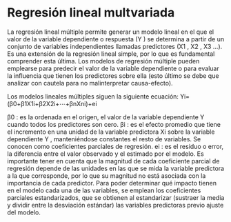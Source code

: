 # Regresión lineal multvariada

La regresión lineal múltiple permite generar un modelo lineal en el que el valor de la variable dependiente o respuesta (Y
) se determina a partir de un conjunto de variables independientes llamadas predictores (X1
, X2
, X3
…). Es una extensión de la regresión lineal simple, por lo que es fundamental comprender esta última. Los modelos de regresión múltiple pueden emplearse para predecir el valor de la variable dependiente o para evaluar la influencia que tienen los predictores sobre ella (esto último se debe que analizar con cautela para no malinterpretar causa-efecto).

Los modelos lineales múltiples siguen la siguiente ecuación:
Yi=(β0+β1X1i+β2X2i+⋯+βnXni)+ei

β0
: es la ordenada en el origen, el valor de la variable dependiente Y
 cuando todos los predictores son cero.
βi
: es el efecto promedio que tiene el incremento en una unidad de la variable predictora Xi
 sobre la variable dependiente Y
, manteniéndose constantes el resto de variables. Se conocen como coeficientes parciales de regresión.
ei
: es el residuo o error, la diferencia entre el valor observado y el estimado por el modelo.
Es importante tener en cuenta que la magnitud de cada coeficiente parcial de regresión depende de las unidades en las que se mida la variable predictora a la que corresponde, por lo que su magnitud no está asociada con la importancia de cada predictor. Para poder determinar qué impacto tienen en el modelo cada una de las variables, se emplean los coeficientes parciales estandarizados, que se obtienen al estandarizar (sustraer la media y dividir entre la desviación estándar) las variables predictoras previo ajuste del modelo.
